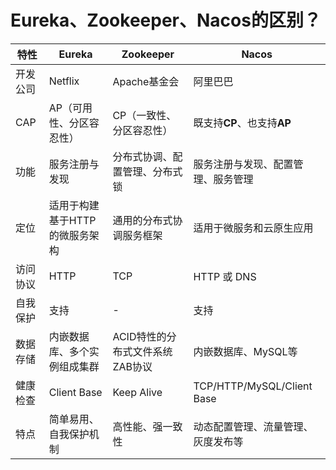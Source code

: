 # Eureka、Zookeeper、Nacos的区别？


| 特性     | Eureka                         | Zookeeper                       | Nacos                              |
| -------- | ------------------------------ | ------------------------------- | ---------------------------------- |
| 开发公司 | Netflix                        | Apache基金会                    | 阿里巴巴                           |
| CAP      | AP（可用性、分区容忍性）       | CP（一致性、分区容忍性）        | 既支持**CP**、也支持**AP**         |
| 功能     | 服务注册与发现                 | 分布式协调、配置管理、分布式锁  | 服务注册与发现、配置管理、服务管理 |
| 定位     | 适用于构建基于HTTP的微服务架构 | 通用的分布式协调服务框架        | 适用于微服务和云原生应用           |
| 访问协议 | HTTP                           | TCP                             | HTTP 或 DNS                        |
| 自我保护 | 支持                           | -                               | 支持                               |
| 数据存储 | 内嵌数据库、多个实例组成集群   | ACID特性的分布式文件系统ZAB协议 | 内嵌数据库、MySQL等                |
| 健康检查 | Client Base                    | Keep Alive                      | TCP/HTTP/MySQL/Client Base         |
| 特点     | 简单易用、自我保护机制         | 高性能、强一致性                | 动态配置管理、流量管理、灰度发布等 |


